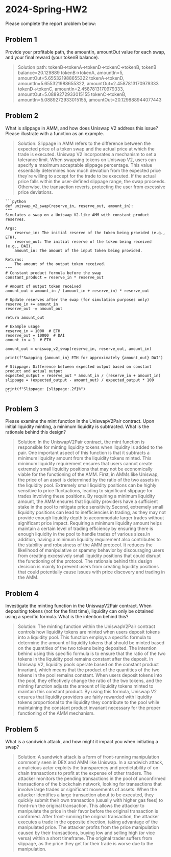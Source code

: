 # 2024-Spring-HW2

Please complete the report problem below:

## Problem 1
Provide your profitable path, the amountIn, amountOut value for each swap, and your final reward (your tokenB balance).

> Solution
    path: tokenB->tokenA->tokenD->tokenC->tokenB, tokenB balance=20.129889
    tokenB->tokenA, amountIn=5, amountOut=5.655321988655322
    tokenA->tokenD, amountIn=5.655321988655322, amountOut=2.4587813170979333
    tokenD->tokenC, amountIn=2.4587813170979333, amountOut=5.0889272933015155
    tokenC->tokenB, amountIn=5.0889272933015155, amountOut=20.129888944077443

## Problem 2
What is slippage in AMM, and how does Uniswap V2 address this issue? Please illustrate with a function as an example.

> Solution:
    Slippage in AMM refers to the difference between the expected price of a token swap and the actual price at which the trade is executed. Uniswap V2 incorporates a mechanism to set a tolerance limit. When swapping tokens on Uniswap V2, users can specify a maximum acceptable slippage percentage. This value essentially determines how much deviation from the expected price they're willing to accept for the trade to be executed. If the actual price falls within the user-defined slippage range, the swap proceeds. Otherwise, the transaction reverts, protecting the user from excessive price deviations.

    ```python
    def uniswap_v2_swap(reserve_in, reserve_out, amount_in):
    """
    Simulates a swap on a Uniswap V2-like AMM with constant product reserves.

    Args:
        reserve_in: The initial reserve of the token being provided (e.g., ETH).
        reserve_out: The initial reserve of the token being received (e.g., DAI).
        amount_in: The amount of the input token being provided.

    Returns:
        The amount of the output token received.
    """
    # Constant product formula before the swap
    constant_product = reserve_in * reserve_out

    # Amount of output token received
    amount_out = amount_in / (amount_in + reserve_in) * reserve_out

    # Update reserves after the swap (for simulation purposes only)
    reserve_in += amount_in
    reserve_out -= amount_out

    return amount_out

    # Example usage
    reserve_in = 1000  # ETH
    reserve_out = 10000  # DAI
    amount_in = 1  # ETH

    amount_out = uniswap_v2_swap(reserve_in, reserve_out, amount_in)

    print(f"Swapping {amount_in} ETH for approximately {amount_out} DAI")

    # Slippage: Difference between expected output based on constant product and actual output
    expected_output = reserve_out * amount_in / (reserve_in + amount_in)
    slippage = (expected_output - amount_out) / expected_output * 100

    print(f"Slippage: {slippage:.2f}%")
    ```

## Problem 3
Please examine the mint function in the UniswapV2Pair contract. Upon initial liquidity minting, a minimum liquidity is subtracted. What is the rationale behind this design?

> Solution:
    In the UniswapV2Pair contract, the mint function is responsible for minting liquidity tokens when liquidity is added to the pair. One important aspect of this function is that it subtracts a minimum liquidity amount from the liquidity tokens minted. This minimum liquidity requirement ensures that users cannot create extremely small liquidity positions that may not be economically viable for the functioning of the AMM. First, in AMMs like Uniswap, the price of an asset is determined by the ratio of the two assets in the liquidity pool. Extremely small liquidity positions can be highly sensitive to price fluctuations, leading to significant slippage for trades involving these positions. By requiring a minimum liquidity amount, the AMM ensures that liquidity providers have a sufficient stake in the pool to mitigate price sensitivity.Second, extremely small liquidity positions can lead to inefficiencies in trading, as they may not provide enough liquidity depth to accommodate larger trades without significant price impact. Requiring a minimum liquidity amount helps maintain a certain level of trading efficiency by ensuring there is enough liquidity in the pool to handle trades of various sizes.In addition, having a minimum liquidity requirement also contributes to the stability and robustness of the AMM protocol. It reduces the likelihood of manipulative or spammy behavior by discouraging users from creating excessively small liquidity positions that could disrupt the functioning of the protocol. The rationale behind this design decision is mainly to prevent users from creating liquidity positions that could potentially cause issues with price discovery and trading in the AMM.

## Problem 4
Investigate the minting function in the UniswapV2Pair contract. When depositing tokens (not for the first time), liquidity can only be obtained using a specific formula. What is the intention behind this?

> Solution:
    The minting function within the UniswapV2Pair contract controls how liquidity tokens are minted when users deposit tokens into a liquidity pool. This function employs a specific formula to determine the amount of liquidity tokens that should be minted based on the quantities of the two tokens being deposited. The intention behind using this specific formula is to ensure that the ratio of the two tokens in the liquidity pool remains constant after the deposit. In Uniswap V2, liquidity pools operate based on the constant product invariant, which means that the product of the quantities of the two tokens in the pool remains constant. When users deposit tokens into the pool, they effectively change the ratio of the two tokens, and the minting function adjusts the amount of liquidity tokens minted to maintain this constant product. By using this formula, Uniswap V2 ensures that liquidity providers are fairly rewarded with liquidity tokens proportional to the liquidity they contribute to the pool while maintaining the constant product invariant necessary for the proper functioning of the AMM mechanism.

## Problem 5
What is a sandwich attack, and how might it impact you when initiating a swap?

> Solution:
    A sandwich attack is a form of front-running manipulation commonly seen in DEX and AMM like Uniswap. In a sandwich attack, a malicious actor exploits the transparency and predictability of on-chain transactions to profit at the expense of other traders. The attacker monitors the pending transactions in the pool of unconfirmed transactions of the blockchain network, looking for transactions that involve large trades or significant movements of assets. When the attacker identifies a large transaction about to be executed, they quickly submit their own transaction (usually with higher gas fees) to front-run the original transaction. This allows the attacker to manipulate the price in their favor before the original transaction is confirmed. After front-running the original transaction, the attacker executes a trade in the opposite direction, taking advantage of the manipulated price. The attacker profits from the price manipulation caused by their transactions, buying low and selling high (or vice versa) within a short timeframe. The original trader suffers from slippage, as the price they get for their trade is worse due to the manipulation.
